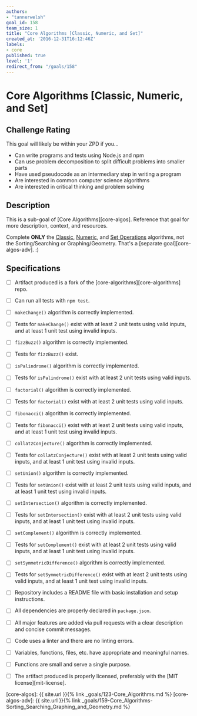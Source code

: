 ```yaml
---
authors:
- "tannerwelsh"
goal_id: 158
team_size: 1
title: "Core Algorithms [Classic, Numeric, and Set]"
created_at: '2016-12-31T16:12:46Z'
labels:
- core
published: true
level: '1'
redirect_from: "/goals/158"
---
```


# Core Algorithms [Classic, Numeric, and Set]

## Challenge Rating

This goal will likely be within your ZPD if you...

- Can write programs and tests using Node.js and npm
- Can use problem decomposition to split difficult problems into smaller parts
- Have used pseudocode as an intermediary step in writing a program
- Are interested in common computer science algorithms
- Are interested in critical thinking and problem solving

## Description

This is a sub-goal of [Core Algorithms][core-algos]. Reference that goal for more description, context, and resources.

Complete **ONLY** the [Classic](https://github.com/GuildCrafts/core-algorithms/blob/master/algorithms.md#classic), [Numeric](https://github.com/GuildCrafts/core-algorithms/blob/master/algorithms.md#numeric), and [Set Operations](https://github.com/GuildCrafts/core-algorithms/blob/master/algorithms.md#set-operations) algorithms, not the Sorting/Searching or Graphing/Geometry. That's a [separate goal][core-algos-adv]. :)

## Specifications

- [ ] Artifact produced is a fork of the [core-algorithms][core-algorithms] repo.
- [ ] Can run all tests with `npm test`.
- [ ] `makeChange()` algorithm is correctly implemented.
- [ ] Tests for `makeChange()` exist with at least 2 unit tests using valid inputs, and at least 1 unit test using invalid inputs.
- [ ] `fizzBuzz()` algorithm is correctly implemented.
- [ ] Tests for `fizzBuzz()` exist.
- [ ] `isPalindrome()` algorithm is correctly implemented.
- [ ] Tests for `isPalindrome()` exist with at least 2 unit tests using valid inputs.
- [ ] `factorial()` algorithm is correctly implemented.
- [ ] Tests for `factorial()` exist with at least 2 unit tests using valid inputs.
- [ ] `fibonacci()` algorithm is correctly implemented.
- [ ] Tests for `fibonacci()` exist with at least 2 unit tests using valid inputs, and at least 1 unit test using invalid inputs.
- [ ] `collatzConjecture()` algorithm is correctly implemented.
- [ ] Tests for `collatzConjecture()` exist with at least 2 unit tests using valid inputs, and at least 1 unit test using invalid inputs.
- [ ] `setUnion()` algorithm is correctly implemented.
- [ ] Tests for `setUnion()` exist with at least 2 unit tests using valid inputs, and at least 1 unit test using invalid inputs.
- [ ] `setIntersection()` algorithm is correctly implemented.
- [ ] Tests for `setIntersection()` exist with at least 2 unit tests using valid inputs, and at least 1 unit test using invalid inputs.
- [ ] `setComplement()` algorithm is correctly implemented.
- [ ] Tests for `setComplement()` exist with at least 2 unit tests using valid inputs, and at least 1 unit test using invalid inputs.
- [ ] `setSymmetricDifference()` algorithm is correctly implemented.
- [ ] Tests for `setSymmetricDifference()` exist with at least 2 unit tests using valid inputs, and at least 1 unit test using invalid inputs.
- [ ] Repository includes a README file with basic installation and setup instructions.
- [ ] All dependencies are properly declared in `package.json`.
- [ ] All major features are added via pull requests with a clear description and concise commit messages.
- [ ] Code uses a linter and there are no linting errors.
- [ ] Variables, functions, files, etc. have appropriate and meaningful names.
- [ ] Functions are small and serve a single purpose.
- [ ] The artifact produced is properly licensed, preferably with the [MIT license][mit-license].


[core-algos]: {{ site.url }}{% link _goals/123-Core_Algorithms.md %}
[core-algos-adv]: {{ site.url }}{% link _goals/159-Core_Algorithms-Sorting_Searching_Graphing_and_Geometry.md %}
